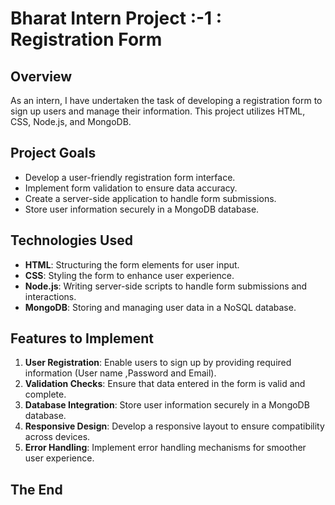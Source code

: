 # Bharat Intern Project :-1 : Registration Form 

## Overview
As an intern, I have undertaken the task of developing a registration form to sign up users and manage their information. This project utilizes HTML, CSS, Node.js, and MongoDB.

## Project Goals
- Develop a user-friendly registration form interface.
- Implement form validation to ensure data accuracy.
- Create a server-side application to handle form submissions.
- Store user information securely in a MongoDB database.

## Technologies Used
- **HTML**: Structuring the form elements for user input.
- **CSS**: Styling the form to enhance user experience.
- **Node.js**: Writing server-side scripts to handle form submissions and interactions.
- **MongoDB**: Storing and managing user data in a NoSQL database.

## Features to Implement
1. **User Registration**: Enable users to sign up by providing required information (User name ,Password and Email).
2. **Validation Checks**: Ensure that data entered in the form is valid and complete.
3. **Database Integration**: Store user information securely in a MongoDB database.
4. **Responsive Design**: Develop a responsive layout to ensure compatibility across devices.
5. **Error Handling**: Implement error handling mechanisms for smoother user experience.

## The End ##
